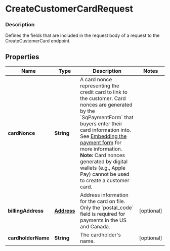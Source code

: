 
# CreateCustomerCardRequest

### Description

Defines the fields that are included in the request body of a request to the CreateCustomerCard endpoint.

## Properties
Name | Type | Description | Notes
------------ | ------------- | ------------- | -------------
**cardNonce** | **String** | A card nonce representing the credit card to link to the customer.  Card nonces are generated by the &#x60;SqPaymentForm&#x60; that buyers enter their card information into. See [Embedding the payment form](/payments/sqpaymentform/overview) for more information.  __Note:__ Card nonces generated by digital wallets (e.g., Apple Pay) cannot be used to create a customer card. | 
**billingAddress** | [**Address**](Address.md) | Address information for the card on file. Only the &#x60;postal_code&#x60; field is required for payments in the US and Canada. |  [optional]
**cardholderName** | **String** | The cardholder&#39;s name. |  [optional]



